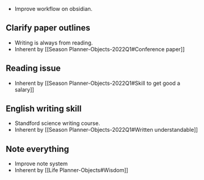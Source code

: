 - Improve workflow on obsidian.
## Clarify paper outlines
- Writing is always from reading.
- Inherent by [[Season Planner-Objects-2022Q1#Conference paper]]
## Reading issue
- Inherent by [[Season Planner-Objects-2022Q1#Skill to get good a salary]]
## English writing skill
- Standford science writing course.
- Inherent by [[Season Planner-Objects-2022Q1#Written understandable]]
## Note everything
- Improve note system
- Inherent by [[Life Planner-Objects#Wisdom]]